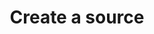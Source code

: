---
content-type: "api-endpoint"
endpoint: "sources"
key: "create-a-source"
version: "4"
order: 1


title: "Create a source"
method: "post"
short-url: |
  /v{{ object.version }}{{ object.endpoint-url }}
full-url: |
  {{ api.base-url }}{{ endpoint.short-url | flatify }}
description: |
  {{ api.core-objects.sources.create.description }}

  The configuration process is unique for each type of source. Use the source's `report_card` object's `current_step` attribute to identify the current `step` in configuring the source.

  The `report_card` object's `current_step_hints` attribute will assist you in guiding the user to [Stitch.js]({{ js.section | flatify | prepend: site.baseurl }}) to complete the current step.


arguments:
  - name: "display_name"
    required: true
    type: "string"
    description: "{{ connect.common.attributes.display-name }}"

  - name: "type"
    required: true
    type: "string"
    description: "The source type. For example: `platform.marketo` or `platform.hubspot`."

  - name: "properties"
    required: false
    type: "object"
    description: "{{ connect.common.attributes.properties | flatify }}"


returns: "A [Source object]({{ api.core-objects.sources.object }}) with a `report_card` property, which contains the [Report Card object]({{ api.data-structures.report-cards.section }}) for the source's configuration status."


examples:
  - type: "request"
    language: "curl"
    code: |
      curl -X {{ endpoint.method | upcase }} {{ endpoint.full-url | flatify | strip_newlines }}
           -H "Authorization: Bearer <ACCESS_TOKEN>" 
           -H "Content-Type: application/json"
           -d "{
                   "type":"platform.hubspot",
                   "display_name":"HubSpot",
                   "properties":{
                      "start_date":"2017-01-01T00:00:00Z",
                      "frequency_in_minutes":"30"
                   }
                }"
  - type: "response"
    language: "json"
    code: |
      {
         "properties":{
            "frequency_in_minutes":"30",
            "image_version":"1.latest",
            "start_date":"2017-01-01T00:00:00Z"
         },
         "updated_at":"2018-02-06T16:25:06Z",
         "check_job_name":null,
         "name":"hubspot",
         "type":"platform.hubspot",
         "deleted_at":null,
         "system_paused_at":null,
         "stitch_client_id":<ACCOUNT_ID>,
         "paused_at":null,
         "id":<SOURCE_ID>,
         "display_name":"HubSpot",
         "created_at":"2018-02-06T16:25:06Z",
         "report_card":{
            "type":"platform.hubspot",
            "current_step":2,
            "steps":[
               {
                  "type":"form",
                  "properties":[
                     {
                        "name":"image_version",
                        "is_required":true,
                        "provided":true,
                        "is_credential":false,
                        "system_provided":true,
                        "json_schema":null
                     },
                     {
                        "name":"frequency_in_minutes",
                        "is_required":true,
                        "provided":true,
                        "is_credential":false,
                        "system_provided":false,
                        "json_schema":{
                           "type":"string",
                           "pattern":"^\\d+$"
                        }
                     },
                     {
                        "name":"start_date",
                        "is_required":true,
                        "provided":true,
                        "is_credential":false,
                        "system_provided":false,
                        "json_schema":{
                           "type":"string",
                           "pattern":"^\\d{4}-\\d{2}-\\d{2}T00:00:00Z$"
                        }
                     }
                  ]
               },
               {
                  "type":"oauth",
                  "properties":[
                     {
                        "name":"client_id",
                        "is_required":true,
                        "provided":false,
                        "is_credential":true,
                        "system_provided":true,
                        "json_schema":{
                           "type":"string"
                        }
                     },
                     {
                        "name":"client_secret",
                        "is_required":true,
                        "provided":false,
                        "is_credential":true,
                        "system_provided":true,
                        "json_schema":{
                           "type":"string"
                        }
                     },
                     {
                        "name":"redirect_uri",
                        "is_required":true,
                        "provided":false,
                        "is_credential":true,
                        "system_provided":true,
                        "json_schema":{
                           "type":"string",
                           "format":"uri"
                        }
                     },
                     {
                        "name":"refresh_token",
                        "is_required":true,
                        "provided":false,
                        "is_credential":true,
                        "system_provided":true,
                        "json_schema":{
                           "type":"string"
                        }
                     }
                  ]
               },
               {
                  "type":"discover_schema",
                  "properties":[ ]
               },
               {
                  "type":"field_selection",
                  "properties":[ ]
               },
               {
                  "type":"fully_configured",
                  "properties":[ ]
               }
            ],
            "current_step_hints":{
               "js":{
                  "function":"authorizeSource",
                  "options":{
                     "id":<SOURCE_ID>
                  }
               }
            }
         }
      }

  - type: "errors"
    language: "json"
    errors:
      - name: "Existing integration"
        type: &400 "400 Bad Request"
        fix-it: |
          Occurs when the source's `display_name` is already in use. Stitch uses the `display_name` attribute to dynamically generate a corresponding schema name - the `name` attribute in the [Source Object](#source-object) - in the connected destination for the integration.

          As schema names must be unique to prevent collisions, sources created through the API must have unique `display_name` values upon creation. A source's `display_name` attribute can be changed after creation by using the [Update a Source](#) endpoint.

          For example: If you create an integration with a `display_name` of `HubSpot` and then attempt to create a second integration with `display_name: HubSpot`, you'll receive the response below. To resolve the error, use a unique `display_name` value to create the source.
        code: |
            "a source of name <NAME> already exists"

      - name: "Prohibited arguments"
        type: *400
        fix-it: |
          Occurs when arguments other than `display_name`, `type`, and `properties` are included in the request.

        code: |
            "POST body may only include a type, a display_name and map of string properties"

      - name: "Bad properties"
        type: *400
        fix-it: |
          Occurs when the `properties` argument is included and contains invalid data. The response will include `bad_properties`, which is an array containing the names of the properties deemed to be incorrect for the source `type`.

          Possible reasons for this include:

          - Incorrectly formatted data
          - Incorrectly typed data - all properties must be sent as strings
          - A property is included but doesn't have a value, or is an empty string

          For example: The value of `start_date` is an empty string or sent in a format other than `YYYY-MM-DDTHH:MM:SSZ`. If the following request were sent:

          ```curl
          curl -X {{ endpoint.method | upcase }} {{ endpoint.full-url | flatify | strip_newlines }}
               -H "Authorization: Bearer <ACCESS_TOKEN>" 
               -H "Content-Type: application/json"
               -d "{
                       "type":"platform.hubspot",
                       "display_name":"HubSpot",
                       "properties":{
                          "start_date":"2017-01-01 00:00:00",
                          "frequency_in_minutes":""
                       }
                    }"
          ```

          It would result in the following response:
        code: |
          {
             "bad_properties":[
                "start_date",
                "frequency_in_minutes"
             ],
             ...
          }

---